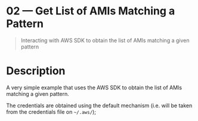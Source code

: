 # 02 &mdash; Get List of AMIs Matching a Pattern
> Interacting with AWS SDK to obtain the list of AMIs matching a given pattern

# Description
A very simple example that uses the AWS SDK to obtain the list of AMIs matching a given pattern.

The credentials are obtained using the default mechanism (i.e. will be taken from the credentials file on `~/.aws/`);
